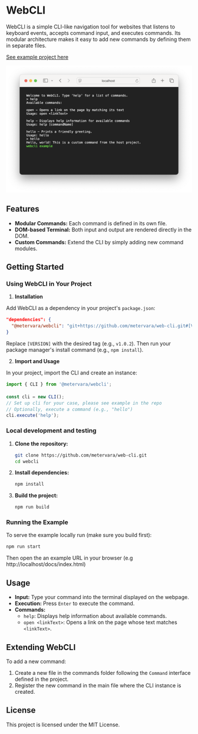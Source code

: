 # WebCLI

WebCLI is a simple CLI-like navigation tool for websites that listens to keyboard events, accepts command input, and executes commands. Its modular architecture makes it easy to add new commands by defining them in separate files.

[See example project here](https://metervara.github.io/web-cli/)

![example usage](./assets/webcli-01.png)

## Features

- **Modular Commands:** Each command is defined in its own file.
- **DOM-based Terminal:** Both input and output are rendered directly in the DOM.
- **Custom Commands:** Extend the CLI by simply adding new command modules.

## Getting Started

### Using WebCLI in Your Project

1. **Installation**

Add WebCLI as a dependency in your project's `package.json`:

```json
"dependencies": {
  "@metervara/webcli": "git+https://github.com/metervara/web-cli.git#[VERSION]"
}
```

Replace `[VERSION]` with the desired tag (e.g., `v1.0.2`). Then run your package manager's install command (e.g., `npm install`).

2. **Import and Usage**

In your project, import the CLI and create an instance:

```js
import { CLI } from '@metervara/webcli';

const cli = new CLI();
// Set up cli for your case, please see example in the repo
// Optionally, execute a command (e.g., "hello")
cli.execute('help');
```

### Local development and testing

1. **Clone the repository:**

   ```bash
   git clone https://github.com/metervara/web-cli.git
   cd webcli
   ```

2. **Install dependencies:**

   ```bash
   npm install
   ```

3. **Build the project:**

   ```bash
   npm run build
   ```

### Running the Example

To serve the example locally run (make sure you build first):

```bash
npm run start
```

Then open the an example URL in your browser (e.g http://localhost/docs/index.html)

## Usage

- **Input:** Type your command into the terminal displayed on the webpage.
- **Execution:** Press `Enter` to execute the command.
- **Commands:**
  - `help`: Displays help information about available commands.
  - `open <linkText>`: Opens a link on the page whose text matches `<linkText>`.

## Extending WebCLI

To add a new command:
1. Create a new file in the commands folder following the `Command` interface defined in the project.
2. Register the new command in the main file where the CLI instance is created.

## License

This project is licensed under the MIT License.

